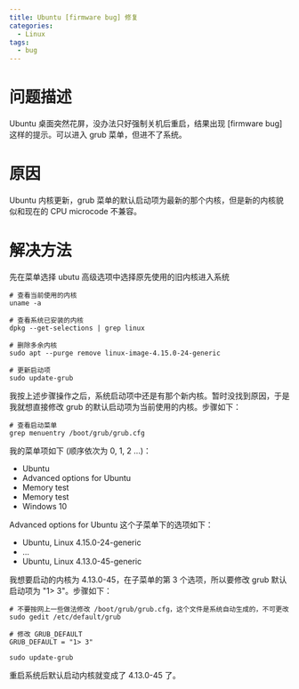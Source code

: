 ```yaml
---
title: Ubuntu [firmware bug] 修复
categories:
  - Linux
tags:
  - bug
---
```


# 问题描述

Ubuntu 桌面突然花屏，没办法只好强制关机后重启，结果出现 [firmware bug] 这样的提示。可以进入 grub 菜单，但进不了系统。

# 原因

Ubuntu 内核更新，grub 菜单的默认启动项为最新的那个内核，但是新的内核貌似和现在的 CPU microcode 不兼容。

# 解决方法

先在菜单选择 ubutu 高级选项中选择原先使用的旧内核进入系统

<pre><code># 查看当前使用的内核
uname -a

# 查看系统已安装的内核
dpkg --get-selections | grep linux

# 删除多余内核
sudo apt --purge remove linux-image-4.15.0-24-generic

# 更新启动项
sudo update-grub
</code></pre>

我按上述步骤操作之后，系统启动项中还是有那个新内核。暂时没找到原因，于是我就想直接修改 grub 的默认启动项为当前使用的内核。步骤如下：

<pre><code># 查看启动菜单
grep menuentry /boot/grub/grub.cfg
</code></pre>

我的菜单项如下 (顺序依次为 0, 1, 2 ...)：
- Ubuntu
- Advanced options for Ubuntu
- Memory test
- Memory test
- Windows 10

Advanced options for Ubuntu 这个子菜单下的选项如下：
- Ubuntu, Linux 4.15.0-24-generic
- ...
- Ubuntu, Linux 4.13.0-45-generic

我想要启动的内核为 4.13.0-45，在子菜单的第 3 个选项，所以要修改 grub 默认启动项为 "1> 3"。步骤如下：

<pre><code># 不要按网上一些做法修改 /boot/grub/grub.cfg，这个文件是系统自动生成的，不可更改
sudo gedit /etc/default/grub

# 修改 GRUB_DEFAULT
GRUB_DEFAULT = "1> 3"

sudo update-grub
</code></pre>

重启系统后默认启动内核就变成了 4.13.0-45 了。